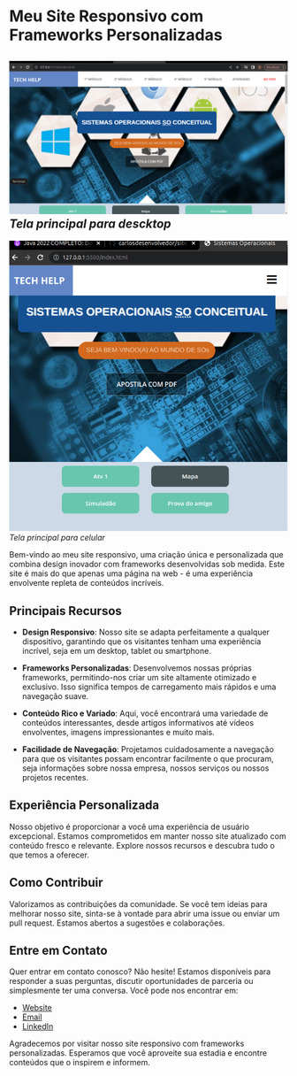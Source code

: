 # Meu Site Responsivo com Frameworks Personalizadas
![Imagem de Tela Inicial](https://github.com/carlosdesenvolvedor/siteSistemaOperacional/blob/main/fotosREADME/telaGrande.png)
*Tela principal para descktop*
-

![Imagem de Tela Inicial](https://github.com/carlosdesenvolvedor/siteSistemaOperacional/blob/main/fotosREADME/telaCelular.png)
*Tela principal para celular*

Bem-vindo ao meu site responsivo, uma criação única e personalizada que combina design inovador com frameworks desenvolvidas sob medida. Este site é mais do que apenas uma página na web - é uma experiência envolvente repleta de conteúdos incríveis.

## Principais Recursos

- **Design Responsivo**: Nosso site se adapta perfeitamente a qualquer dispositivo, garantindo que os visitantes tenham uma experiência incrível, seja em um desktop, tablet ou smartphone.

- **Frameworks Personalizadas**: Desenvolvemos nossas próprias frameworks, permitindo-nos criar um site altamente otimizado e exclusivo. Isso significa tempos de carregamento mais rápidos e uma navegação suave.

- **Conteúdo Rico e Variado**: Aqui, você encontrará uma variedade de conteúdos interessantes, desde artigos informativos até vídeos envolventes, imagens impressionantes e muito mais.

- **Facilidade de Navegação**: Projetamos cuidadosamente a navegação para que os visitantes possam encontrar facilmente o que procuram, seja informações sobre nossa empresa, nossos serviços ou nossos projetos recentes.

## Experiência Personalizada

Nosso objetivo é proporcionar a você uma experiência de usuário excepcional. Estamos comprometidos em manter nosso site atualizado com conteúdo fresco e relevante. Explore nossos recursos e descubra tudo o que temos a oferecer.

## Como Contribuir

Valorizamos as contribuições da comunidade. Se você tem ideias para melhorar nosso site, sinta-se à vontade para abrir uma issue ou enviar um pull request. Estamos abertos a sugestões e colaborações.

## Entre em Contato

Quer entrar em contato conosco? Não hesite! Estamos disponíveis para responder a suas perguntas, discutir oportunidades de parceria ou simplesmente ter uma conversa. Você pode nos encontrar em:

- [Website](https://silly-brigadeiros-a18f43.netlify.app/)
- [Email](carlosjs_cia@hotmail.com)
- [LinkedIn](https://www.linkedin.com/in/exemplo)

Agradecemos por visitar nosso site responsivo com frameworks personalizadas. Esperamos que você aproveite sua estadia e encontre conteúdos que o inspirem e informem.
